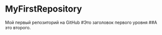 # MyFirstRepository
Мой первый репозиторий на GitHub
#Это заголовок первого уровня
##А это второго.
